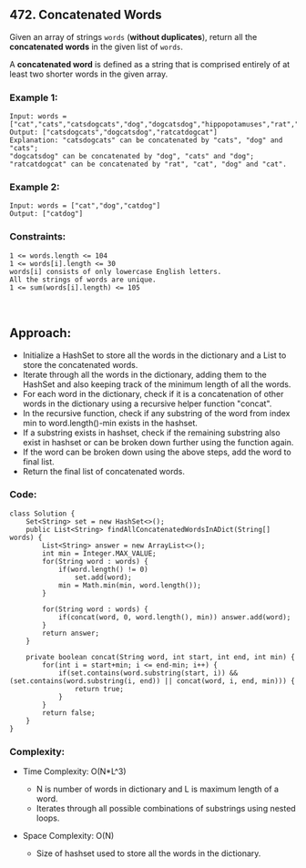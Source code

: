 ## 472. Concatenated Words  

Given an array of strings ```words``` (**without duplicates**), return all the **concatenated words** in the given list of ```words```.   

A **concatenated word** is defined as a string that is comprised entirely of at least two shorter words in the given array.  
 
### Example 1:   
``` 
Input: words = ["cat","cats","catsdogcats","dog","dogcatsdog","hippopotamuses","rat","ratcatdogcat"]
Output: ["catsdogcats","dogcatsdog","ratcatdogcat"]
Explanation: "catsdogcats" can be concatenated by "cats", "dog" and "cats"; 
"dogcatsdog" can be concatenated by "dog", "cats" and "dog"; 
"ratcatdogcat" can be concatenated by "rat", "cat", "dog" and "cat".
```   

### Example 2:  
```
Input: words = ["cat","dog","catdog"]
Output: ["catdog"] 
```   

### Constraints:  
```
1 <= words.length <= 104
1 <= words[i].length <= 30
words[i] consists of only lowercase English letters.
All the strings of words are unique.
1 <= sum(words[i].length) <= 105
```   

<br>  

## Approach:  

* Initialize a HashSet to store all the words in the dictionary and a List to store the concatenated words.
* Iterate through all the words in the dictionary, adding them to the HashSet and also keeping track of the minimum length of all the words.
* For each word in the dictionary, check if it is a concatenation of other words in the dictionary using a recursive helper function "concat".
* In the recursive function, check if any substring of the word from index min to word.length()-min exists in the hashset.
* If a substring exists in hashset, check if the remaining substring also exist in hashset or can be broken down further using the function again.
* If the word can be broken down using the above steps, add the word to final list.
* Return the final list of concatenated words.   


### Code:   
```
class Solution {
    Set<String> set = new HashSet<>();
    public List<String> findAllConcatenatedWordsInADict(String[] words) {
        List<String> answer = new ArrayList<>();
        int min = Integer.MAX_VALUE;
        for(String word : words) {
            if(word.length() != 0) 
                set.add(word);
            min = Math.min(min, word.length());
        }
        
        for(String word : words) {
            if(concat(word, 0, word.length(), min)) answer.add(word);
        }
        return answer;
    }
    
    private boolean concat(String word, int start, int end, int min) {
        for(int i = start+min; i <= end-min; i++) {
            if(set.contains(word.substring(start, i)) && (set.contains(word.substring(i, end)) || concat(word, i, end, min))) {
                return true;
            }
        }
        return false;
    }
}
```   

### Complexity:  

* Time Complexity: O(N*L^3) 
    - N is number of words in dictionary and L is maximum length of a word.
    - Iterates through all possible combinations of substrings using nested loops.  
    
* Space Complexity: O(N) 
    - Size of hashset used to store all the words in the dictionary.  

